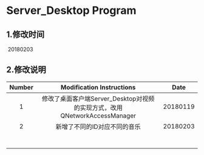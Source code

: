 # Server_Desktop Program

## 1.修改时间

​	20180203

## 2.修改说明

| Number |        Modification Instructions         |   Date   |
| :----: | :--------------------------------------: | :------: |
|   1    | 修改了桌面客户端Server_Desktop对视频的实现方式，改用QNetworkAccessManager | 20180119 |
|   2    |             新增了不同的ID对应不同的音乐              | 20180203 |
|        |                                          |          |
|        |                                          |          |
|        |                                          |          |
|        |                                          |          |
|        |                                          |          |
|        |                                          |          |
|        |                                          |          |

